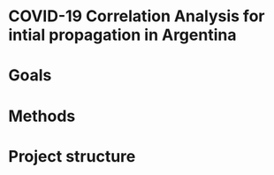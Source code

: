 # COVID-19 Correlation Analysis for intial propagation in Argentina


# Goals


# Methods


# Project structure





